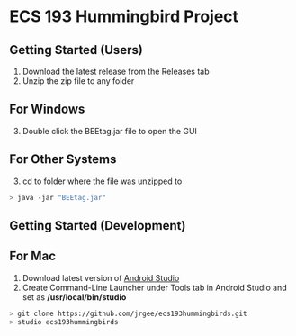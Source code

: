 # ECS 193 Hummingbird Project

## Getting Started (Users)

1. Download the latest release from the Releases tab
2. Unzip the zip file to any folder

## For Windows

3. Double click the BEEtag.jar file to open the GUI

## For Other Systems

3. cd to folder where the file was unzipped to
```bash
> java -jar "BEEtag.jar"
```

## Getting Started (Development)

## For Mac

1. Download latest version of [Android Studio](https://developer.android.com/studio/index.html)
2. Create Command-Line Launcher under Tools tab in Android Studio and set as **/usr/local/bin/studio**
```bash
> git clone https://github.com/jrgee/ecs193hummingbirds.git
> studio ecs193hummingbirds
```

